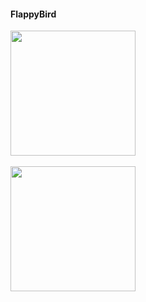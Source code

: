 #### FlappyBird

<img src="https://i.imgur.com/wpd1SU2.png" width="200" />
<br /><br />
<img src="https://i.imgur.com/jB9j3wY.png" width="200" />
<br /><br />
